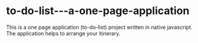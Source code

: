 # to-do-list---a-one-page-application
This is a one page application (to-do-list) project written in native javascript. The application helps to arrange your itinerary.
